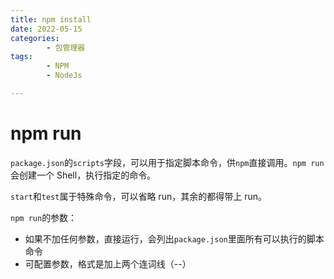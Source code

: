 ```yaml
---
title: npm install
date: 2022-05-15
categories:
        - 包管理器
tags:
        - NPM
        - NodeJs

---
```


# npm run

`package.json`的`scripts`字段，可以用于指定脚本命令，供`npm`直接调用。`npm run`会创建一个 Shell，执行指定的命令。

`start`和`test`属于特殊命令，可以省略 run，其余的都得带上 run。

`npm run`的参数：

- 如果不加任何参数，直接运行，会列出`package.json`里面所有可以执行的脚本命令
- 可配置参数，格式是加上两个连词线（--）
